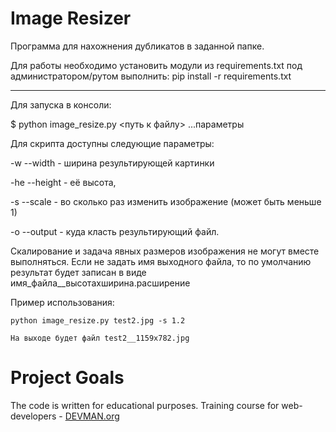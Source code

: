 # Image Resizer

Программа для нахожнения дубликатов в заданной папке.

Для работы необходимо установить модули из requirements.txt
под администратором/рутом выполнить: pip install -r requirements.txt 
***

Для запуска в консоли:

$ python image_resize.py <путь к файлу> ...параметры
 
 Для скрипта доступны следующие параметры:
 
-w --width - ширина результирующей картинки

-he --height - её высота, 

-s --scale - во сколько раз изменить изображение (может быть меньше 1)

-o --output - куда класть результирующий файл.

Скалирование и задача явных размеров изображения не могут вместе выполняться.
Если не задать имя выходного файла, то по умолчанию результат будет записан в виде имя_файла__высотаxширина.расширение



Пример использования:
```
python image_resize.py test2.jpg -s 1.2

На выходе будет файл test2__1159x782.jpg

```

# Project Goals

The code is written for educational purposes. Training course for web-developers - [DEVMAN.org](https://devman.org)
